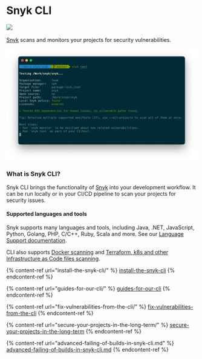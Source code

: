 # Snyk CLI



![](https://snyk.io/style/asset/logo/snyk-print.svg)

[Snyk](https://snyk.io) scans and monitors your projects for security vulnerabilities.

![](../../.gitbook/assets/snyk-cli-screenshot.png)

### What is Snyk CLI?

Snyk CLI brings the functionality of [Snyk](https://snyk.io) into your development workflow. It can be run locally or in your CI/CD pipeline to scan your projects for security issues.

#### Supported languages and tools

Snyk supports many languages and tools, including Java, .NET, JavaScript, Python, Golang, PHP, C/C++, Ruby, Scala and more. See our [Language Support documentation](https://support.snyk.io/hc/en-us/articles/360020352437-Language-support-summary).

CLI also supports [Docker scanning](https://support.snyk.io/hc/en-us/articles/360003946897-Snyk-Container-security-overview) and [Terraform, k8s and other Infrastructure as Code files scanning](https://support.snyk.io/hc/en-us/categories/360001342678-Infrastructure-as-code).

{% content-ref url="install-the-snyk-cli/" %}
[install-the-snyk-cli](install-the-snyk-cli/)
{% endcontent-ref %}

{% content-ref url="guides-for-our-cli/" %}
[guides-for-our-cli](guides-for-our-cli/)
{% endcontent-ref %}

{% content-ref url="fix-vulnerabilities-from-the-cli/" %}
[fix-vulnerabilities-from-the-cli](fix-vulnerabilities-from-the-cli/)
{% endcontent-ref %}

{% content-ref url="secure-your-projects-in-the-long-term/" %}
[secure-your-projects-in-the-long-term](secure-your-projects-in-the-long-term/)
{% endcontent-ref %}

{% content-ref url="advanced-failing-of-builds-in-snyk-cli.md" %}
[advanced-failing-of-builds-in-snyk-cli.md](advanced-failing-of-builds-in-snyk-cli.md)
{% endcontent-ref %}



